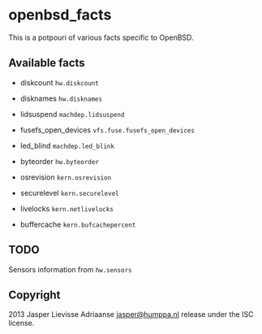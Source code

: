 openbsd_facts
=============

This is a potpouri of various facts specific to OpenBSD.

Available facts
---------------

- diskcount
  `hw.diskcount`

- disknames
  `hw.disknames`

- lidsuspend
  `machdep.lidsuspend`

- fusefs_open_devices
  `vfs.fuse.fusefs_open_devices`

- led_blind
  `machdep.led_blink`

- byteorder
  `hw.byteorder`

- osrevision
  `kern.osrevision`

- securelevel
  `kern.securelevel`

- livelocks
  `kern.netlivelocks`

- buffercache
  `kern.bufcachepercent`

TODO
----

Sensors information from `hw.sensors`

Copyright
---------

2013 Jasper Lievisse Adriaanse <jasper@humppa.nl> release under the ISC license.
